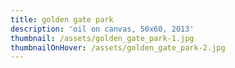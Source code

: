 ```yaml
---
title: golden gate park
description: 'oil on canvas, 50x60, 2013'
thumbnail: /assets/golden_gate_park-1.jpg
thumbnailOnHover: /assets/golden_gate_park-2.jpg
---
```


